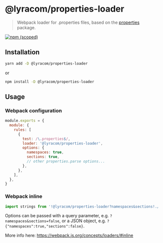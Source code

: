 # @lyracom/properties-loader

> Webpack loader for .properties files, based on the [properties](https://www.npmjs.com/package/properties) package.

[![npm (scoped)](https://img.shields.io/npm/v/@lyracom/properties-loader)](https://www.npmjs.com/package/@lyracom/properties-loader)

## Installation

```sh
yarn add -D @lyracom/properties-loader
```

or

```sh
npm install -D @lyracom/properties-loader
```

## Usage

### Webpack configuration

```js
module.exports = {
  module: {
    rules: [
      {
        test: /\.properties$/,
        loader: '@lyracom/properties-loader',
        options: {
          namespaces: true,
          sections: true,
          // other properties.parse options...
        },
      },
    ],
  },
}
```

### Webpack inline

```js
import strings from '!@lyracom/properties-loader?namespaces&sections!./strings.properties'
```

Options can be passed with a query parameter, e.g. `?namespaces&sections=false`, or a JSON object, e.g. `?{"namespaces":true,"sections":false}`.

More info here: https://webpack.js.org/concepts/loaders/#inline

